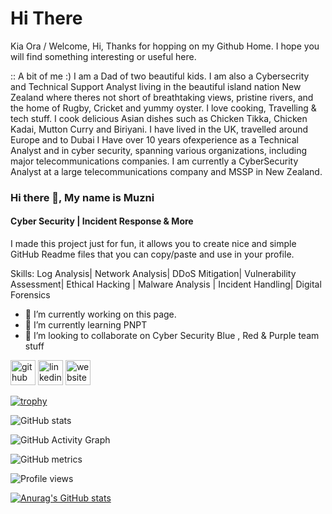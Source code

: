 # Hi There
Kia Ora / Welcome,
Hi, Thanks for hopping on my Github Home. I hope you will find something interesting or useful here. 

:: A bit of me :) 
I am a Dad of two beautiful kids. I am also a Cybersecrity and Technical Support Analyst living in the beautiful island nation New Zealand where theres not short of breathtaking views, pristine rivers, and the home of Rugby, Cricket and yummy oyster. 
I love cooking, Travelling & tech stuff. 
I cook delicious Asian dishes such as Chicken Tikka, Chicken Kadai, Mutton Curry and Biriyani.
 I have lived in the UK, travelled around Europe and to Dubai
I Have over 10 years ofexperience as a Technical Analyst and in cyber security, spanning various organizations, including major telecommunications companies. I am currently a CyberSecurity Analyst at a large telecommunications company and MSSP in New Zealand.

### Hi there 👋, My name is Muzni
#### Cyber Security | Incident Response & More
I made this project just for fun, it allows you to create nice and simple GitHub Readme files that you can copy/paste and use in your profile.

Skills: Log Analysis| Network Analysis| DDoS Mitigation| Vulnerability Assessment| Ethical Hacking | Malware Analysis | Incident Handling| Digital Forensics

- 🔭 I’m currently working on this page. 
- 🌱 I’m currently learning PNPT 
- 👯 I’m looking to collaborate on Cyber Security Blue , Red & Purple team stuff 


[<img src='https://cdn.jsdelivr.net/npm/simple-icons@3.0.1/icons/github.svg' alt='github' height='40'>](https://github.com/https://github.com/muzable)  [<img src='https://cdn.jsdelivr.net/npm/simple-icons@3.0.1/icons/linkedin.svg' alt='linkedin' height='40'>](https://www.linkedin.com/in/https://github.com/muzable/)  [<img src='https://cdn.jsdelivr.net/npm/simple-icons@3.0.1/icons/icloud.svg' alt='website' height='40'>](https://www.muzable.net/)  

[![trophy](https://github-profile-trophy.vercel.app/?username=https://github.com/muzable)](https://github.com/ryo-ma/github-profile-trophy)

![GitHub stats](https://github-readme-stats.vercel.app/api?username=https://github.com/muzable&show_icons=true)  

![GitHub Activity Graph](https://activity-graph.herokuapp.com/graph?username=https://github.com/muzable)  

![GitHub metrics](https://metrics.lecoq.io/https://github.com/muzable)  

![Profile views](https://gpvc.arturio.dev/https://github.com/muzable)  






[![Anurag's GitHub stats](https://github-readme-stats.vercel.app/api?username=muzable)](https://github.com/anuraghazra/github-readme-stats)
